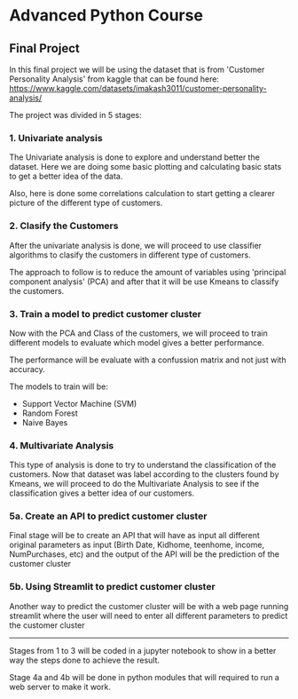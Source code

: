 # Advanced Python Course

## Final Project

In this final project we will be using the dataset that is from 'Customer Personality Analysis' from kaggle that can be found here: https://www.kaggle.com/datasets/imakash3011/customer-personality-analysis/

The project was divided in 5 stages:

### 1. Univariate analysis

The Univariate analysis is done to explore and understand better the dataset. Here we are doing some basic plotting and calculating basic stats to get a better idea of the data.

Also, here is done some correlations calculation to start getting a clearer picture of the different type of customers.

### 2. Clasify the Customers

After the univariate analysis is done, we will proceed to use classifier algorithms to clasify the customers in different type of customers.

The approach to follow is to reduce the amount of variables using 'principal component analysis' (PCA) and after that it will be use Kmeans to classify the customers.

### 3. Train a model to predict customer cluster

Now with the PCA and Class of the customers, we will proceed to train different models to evaluate which model gives a better performance.

The performance will be evaluate with a confussion matrix and not just with accuracy.

The models to train will be:
- Support Vector Machine (SVM)
- Random Forest
- Naive Bayes

### 4. Multivariate Analysis

This type of analysis is done to try to understand the classification of the customers. Now that dataset was label according to the clusters found by Kmeans, we will proceed to do the Multivariate Analysis to see if the classification gives a better idea of our customers.

### 5a. Create an API to predict customer cluster

Final stage will be to create an API that will have as input all different original parameters as input (Birth Date, Kidhome, teenhome, income, NumPurchases, etc) and the output of the API will be the prediction of the customer cluster

### 5b. Using Streamlit to predict customer cluster

Another way to predict the customer cluster will be with a web page running streamlit where the user will need to enter all different parameters to predict the customer cluster


----------------------------------------------------------

Stages from 1 to 3 will be coded in a jupyter notebook to show in a better way the steps done to achieve the result.

Stage 4a and 4b will be done in python modules that will required to run a web server to make it work.